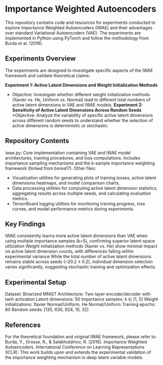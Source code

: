 # Importance Weighted Autoencoders
This repository contains code and resources for experiments conducted to explore Importance Weighted Autoencoders (IWAE) and their advantages over standard Variational Autoencoders (VAE). The experiments are implemented in Python using PyTorch and follow the methodology from Burda et al. (2016).
## Experiments Overview
The experiments are designed to investigate specific aspects of the IWAE framework and validate theoretical claims:

**Experiment 1: Active Latent Dimensions and Weight Initialization Methods**
* Objective: Investigate whether different weight initialization methods (Xavier vs. He, Uniform vs. Normal) lead to different total numbers of active latent dimensions in VAE and IWAE models. 
**Experiment 2: Sensitivity of Active Latent Dimensions Across Random Seeds**
*Objective: Analyze the variability of specific active latent dimensions across different random seeds to understand whether the selection of active dimensions is deterministic or stochastic. 

## Repository Contents

iwae.py: Core implementation containing VAE and IWAE model architectures, training procedures, and loss computations. Includes importance sampling mechanisms and the k-sample importance weighting framework (forked from borea17).
Other files: 
* Visualization utilities for generating plots of training losses, active latent dimensions heatmaps, and model comparison charts.
* Data processing utilities for computing active latent dimension statistics, aggregating results across multiple seeds, and calculating evaluation metrics.
* TensorBoard logging utilities for monitoring training progress, loss curves, and model performance metrics during experiments.

## Key Findings

IWAE consistently learns more active latent dimensions than VAE when using multiple importance samples (k=5), confirming superior latent space utilization
Weight initialization methods (Xavier vs. He) show minimal impact on active latent dimension counts, with differences falling within experimental variance
While the total number of active latent dimensions remains stable across seeds (~20.2 ± 0.2), individual dimension selection varies significantly, suggesting stochastic training and optimization effects.

## Experimental Setup

Dataset: Binarized MNIST
Architecture: Two-layer encoder/decoder with tanh activation
Latent dimensions: 50
Importance samples: k ∈ [1, 5]
Weight initializations: Xavier Normal/Uniform, He Normal/Uniform
Training epochs: 80
Random seeds: [135, 630, 924, 10, 32]

## References
For the theoretical foundation and original IWAE framework, please refer to:
Burda, Y., Grosse, R., & Salakhutdinov, R. (2016). Importance Weighted Autoencoders. International Conference on Learning Representations (ICLR).
This work builds upon and extends the experimental validation of the importance weighting mechanism in deep latent variable models.